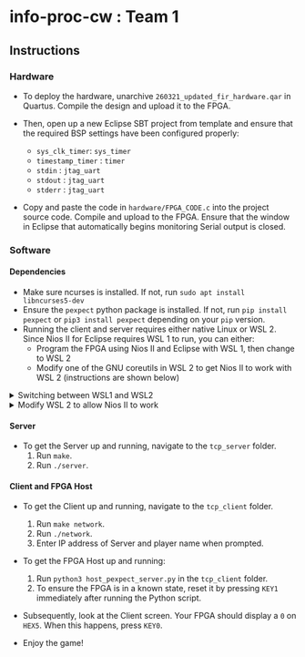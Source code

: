 ﻿# info-proc-cw : Team 1

## Instructions
### Hardware
- To deploy the hardware, unarchive `260321_updated_fir_hardware.qar` in Quartus. Compile the design and upload it to the FPGA.
- Then, open up a new Eclipse SBT project from template and ensure that the required BSP settings have been configured properly:
    - `sys_clk_timer`: `sys_timer`
    - `timestamp_timer` : `timer`
    - `stdin` : `jtag_uart`
    - `stdout` : `jtag_uart`
    - `stderr` : `jtag_uart`

- Copy and paste the code in `hardware/FPGA_CODE.c` into the project source code. Compile and upload to the FPGA. Ensure that the window in Eclipse that automatically begins monitoring Serial output is closed.

### Software

#### Dependencies
- Make sure ncurses is installed. If not, run `sudo apt install libncurses5-dev`
- Ensure the `pexpect` python package is installed. If not, run `pip install pexpect` or `pip3 install pexpect` depending on your `pip` version.
- Running the client and server requires either native Linux or WSL 2. Since Nios II for Eclipse requires WSL 1 to run, you can either:
    - Program the FPGA using Nios II and Eclipse with WSL 1, then change to WSL 2
    - Modify one of the GNU coreutils in WSL 2 to get Nios II to work with WSL 2 (instructions are shown below)
<details> <summary> Switching between WSL1 and WSL2 </summary>
    
To swap from WSL1 to WSL2 and vice-versa, simply run `wsl.exe --set-version $DISTRO_NAME $DISTRO_VER` in PowerShell, where `DISTRO_NAME` is the name of your Linux distribution on your computer (eg. `Ubuntu-20.04`) and `DISTRO_VER` is the version of WSL you wish to change to.

To get `DISTRO_NAME`, you can run `wsl.exe --list`.

</details>
    
<details> <summary> Modify WSL 2 to allow Nios II to work </summary>
    
In WSL 2 run the command `which uname`. It should return something like `/bin/uname`. For the rest of these instructions, use the filepath returned by `which uname`.

Rename the original `uname` command:
```
sudo mv /bin/uname /bin/uname_original
```
Create a bash script `/bin/uname` in its place and insert the following contents:

```bash
#!/bin/bash
PARENT_COMMAND=$(ps -o comm=$PPID)
# echo $PARENT_COMMAND >> ~/log.txt
TXT=$(uname_original $1)
if [[ $PARENT_COMMAND =~ "nios" ]] || [[ $PARENT_COMMAND =~ "create-this" ]] || [[ $PARENT_COMMAND =~ "make" ]]; then
        echo $TXT"-Microsoft"
else
        echo $TXT
fi
```

Change the permissions of the new file: `sudo chmod 755 /bin/uname`. You should now be able to use Eclipse in WSL2 as if you were in WSL1.

</details>

#### Server
- To get the Server up and running, navigate to the `tcp_server` folder. 
    1. Run `make`. 
    2. Run `./server`.

#### Client and FPGA Host
- To get the Client up and running, navigate to the `tcp_client` folder.
    1. Run `make network`. 
    2. Run `./network`.
    3. Enter IP address of Server and player name when prompted.
- To get the FPGA Host up and running:
    1. Run `python3 host_pexpect_server.py` in the `tcp_client` folder.
    2. To ensure the FPGA is in a known state, reset it by pressing `KEY1` immediately after running the Python script.

- Subsequently, look at the Client screen. Your FPGA should display a `0` on `HEX5`. When this happens, press `KEY0`.
- Enjoy the game!
